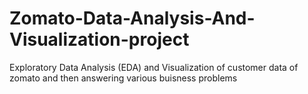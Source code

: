 # Zomato-Data-Analysis-And-Visualization-project
Exploratory Data Analysis (EDA) and Visualization of customer data of zomato and then answering various buisness problems 
